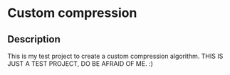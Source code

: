 # Custom compression
## Description
This is my test project to create a custom compression algorithm.
THIS IS JUST A TEST PROJECT, DO BE AFRAID OF ME. :)
